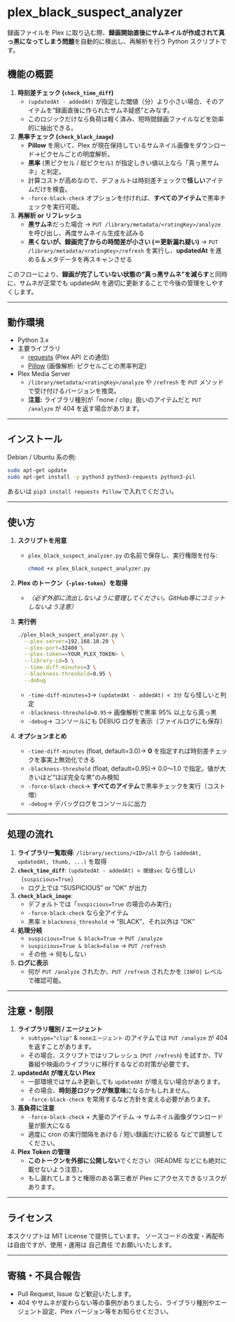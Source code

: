 # plex_black_suspect_analyzer

録画ファイルを Plex に取り込む際、**録画開始直後にサムネイルが作成されて真っ黒になってしまう問題**を自動的に検出し、再解析を行う Python スクリプトです。

## 機能の概要

1. **時刻差チェック (`check_time_diff`)**
    - `(updatedAt - addedAt)` が指定した閾値（分）より小さい場合、そのアイテムを“録画直後に作られたサムネ疑惑”とみなす。
    - このロジックだけなら負荷は軽く済み、短時間録画ファイルなどを効率的に抽出できる。
2. **黒率チェック (`check_black_image`)**
    - **Pillow** を用いて、Plex が現在保持しているサムネイル画像をダウンロード→ピクセルごとの明度解析。
    - **黒率** (黒ピクセル / 総ピクセル) が指定しきい値以上なら「真っ黒サムネ」と判定。
    - 計算コストが高めなので、デフォルトは時刻差チェックで**怪しい**アイテムだけを検査。
    - `-force-black-check` オプションを付ければ、**すべてのアイテム**で黒率チェックを実行可能。
3. **再解析 or リフレッシュ**
    - **黒サムネ**だった場合 → `PUT /library/metadata/<ratingKey>/analyze` を呼び出し、再度サムネイル生成を試みる
    - **黒くないが、録画完了からの時間差が小さい (＝更新漏れ疑い)** → `PUT /library/metadata/<ratingKey>/refresh` を実行し、**updatedAt** を進める＆メタデータを再スキャンさせる

このフローにより、**録画が完了していない状態の“真っ黒サムネ”を減らす**と同時に、サムネが正常でも updatedAt を適切に更新することで今後の管理をしやすくします。

---

## 動作環境

- Python 3.x
- 主要ライブラリ
    - [requests](https://pypi.org/project/requests/) (Plex API との通信)
    - [Pillow](https://pypi.org/project/Pillow/) (画像解析: ピクセルごとの黒率判定)
- Plex Media Server
    - `/library/metadata/<ratingKey>/analyze` や `/refresh` を `PUT` メソッドで受け付けるバージョンを推奨。
    - **注意:** ライブラリ種別が「none / clip」扱いのアイテムだと `PUT /analyze` が 404 を返す場合があります。

---

## インストール

Debian / Ubuntu 系の例:

```bash
sudo apt-get update
sudo apt-get install -y python3 python3-requests python3-pil

```

あるいは `pip3 install requests Pillow` で入れてください。

---

## 使い方

1. **スクリプトを用意**
    - `plex_black_suspect_analyzer.py` の名前で保存し、実行権限を付与:
        
        ```bash
        chmod +x plex_black_suspect_analyzer.py
        
        ```
        
2. **Plex のトークン（`-plex-token`）を取得**
    - *（必ず外部に流出しないように管理してください。GitHub等にコミットしないよう注意）*
3. **実行例**
    
    ```bash
    ./plex_black_suspect_analyzer.py \
      --plex-server=192.168.10.20 \
      --plex-port=32400 \
      --plex-token=<YOUR_PLEX_TOKEN> \
      --library-id=5 \
      --time-diff-minutes=3 \
      --blackness-threshold=0.95 \
      --debug
    
    ```
    
    - `-time-diff-minutes=3`→ `(updatedAt - addedAt) < 3分` なら怪しいと判定
    - `-blackness-threshold=0.95`→ 画像解析で黒率 95% 以上なら真っ黒
    - `-debug`→ コンソールにも DEBUG ログを表示（ファイルログにも保存）
4. **オプションまとめ**
    - `-time-diff-minutes` (float, default=3.0)→ **0** を指定すれば時刻差チェックを事実上無効化できる
    - `-blackness-threshold` (float, default=0.95)→ 0.0～1.0 で指定。値が大きいほど“ほぼ完全な黒”のみ検知
    - `-force-black-check`→ **すべてのアイテム**で黒率チェックを実行（コスト増）
    - `-debug`→ デバッグログをコンソールに出力

---

## 処理の流れ

1. **ライブラリ一覧取得**: `/library/sections/<ID>/all` から `(addedAt, updatedAt, thumb, ...)` を取得
2. **`check_time_diff`**: `(updatedAt - addedAt) < 閾値sec` なら怪しい（`suspicious=True`）
    - ログ上では “SUSPICIOUS” or “OK” が出力
3. **`check_black_image`**:
    - デフォルトでは「`suspicious=True` の場合のみ実行」
    - `-force-black-check` なら全アイテム
    - 黒率 ≥ `blackness_threshold` → “BLACK”、それ以外は “OK”
4. **処理分岐**
    - `suspicious=True & black=True` → `PUT /analyze`
    - `suspicious=True & black=False` → `PUT /refresh`
    - その他 → 何もしない
5. **ログに表示**
    - 何が `PUT /analyze` されたか、`PUT /refresh` されたかを `[INFO]` レベルで確認可能。

---

## 注意・制限

1. **ライブラリ種別 / エージェント**
    - `subtype="clip"` & `noneエージェント` のアイテムでは `PUT /analyze` が 404 を返すことがあります。
    - その場合、スクリプトではリフレッシュ (`PUT /refresh`) を試すか、TV番組や映画のライブラリに移行するなどの対策が必要です。
2. **updatedAt が増えない Plex**
    - 一部環境ではサムネ更新しても `updatedAt` が増えない場合があります。
    - その場合、**時刻差ロジックが無意味**になるかもしれません。
    - `-force-black-check` を常用するなど方針を変える必要があります。
3. **高負荷に注意**
    - `-force-black-check` + 大量のアイテム → サムネイル画像ダウンロード量が膨大になる
    - 適度に cron の実行間隔をあける / 短い録画だけに絞る などで調整してください。
4. **Plex Token の管理**
    - **このトークンを外部に公開しない**でください（README などにも絶対に載せないよう注意）。
    - もし漏れてしまうと権限のある第三者が Plex にアクセスできるリスクがあります。

---

## ライセンス

本スクリプトは MIT License で提供しています。
ソースコードの改変・再配布は自由ですが、使用・運用は 自己責任 でお願いいたします。

---

## 寄稿・不具合報告

- Pull Request, Issue など歓迎いたします。
- 404 やサムネが変わらない等の事例がありましたら、ライブラリ種別やエージェント設定、Plex バージョン等をお知らせください。
